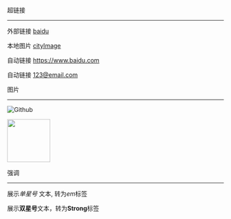 超链接
****
外部链接 [baidu](https://www.baidu.com)

本地图片 [cityImage](./img/city_yello.png)

自动链接 <https://www.baidu.com>

自动链接 <123@email.com>


图片
***
![Github](https://ss2.bdstatic.com/70cFvnSh_Q1YnxGkpoWK1HF6hhy/it/u=3727278146,3605390680&fm=26&gp=0.jpg)

<img src="https://ss3.bdstatic.com/70cFv8Sh_Q1YnxGkpoWK1HF6hhy/it/u=2097874977,2323017004&fm=26&gp=0.jpg" width="100">


强调
***
展示*单星号* 文本, 转为*em*标签

展示**双星号**文本，转为**Strong**标签









